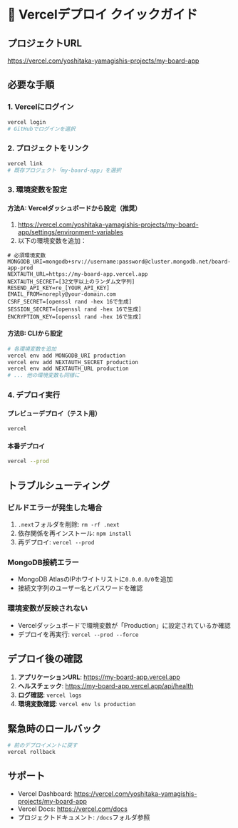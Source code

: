 # 🚀 Vercelデプロイ クイックガイド

## プロジェクトURL
https://vercel.com/yoshitaka-yamagishis-projects/my-board-app

## 必要な手順

### 1. Vercelにログイン
```bash
vercel login
# GitHubでログインを選択
```

### 2. プロジェクトをリンク
```bash
vercel link
# 既存プロジェクト「my-board-app」を選択
```

### 3. 環境変数を設定

#### 方法A: Vercelダッシュボードから設定（推奨）
1. https://vercel.com/yoshitaka-yamagishis-projects/my-board-app/settings/environment-variables
2. 以下の環境変数を追加：

```env
# 必須環境変数
MONGODB_URI=mongodb+srv://username:password@cluster.mongodb.net/board-app-prod
NEXTAUTH_URL=https://my-board-app.vercel.app
NEXTAUTH_SECRET=[32文字以上のランダム文字列]
RESEND_API_KEY=re_[YOUR_API_KEY]
EMAIL_FROM=noreply@your-domain.com
CSRF_SECRET=[openssl rand -hex 16で生成]
SESSION_SECRET=[openssl rand -hex 16で生成]
ENCRYPTION_KEY=[openssl rand -hex 16で生成]
```

#### 方法B: CLIから設定
```bash
# 各環境変数を追加
vercel env add MONGODB_URI production
vercel env add NEXTAUTH_SECRET production
vercel env add NEXTAUTH_URL production
# ... 他の環境変数も同様に
```

### 4. デプロイ実行

#### プレビューデプロイ（テスト用）
```bash
vercel
```

#### 本番デプロイ
```bash
vercel --prod
```

## トラブルシューティング

### ビルドエラーが発生した場合
1. `.next`フォルダを削除: `rm -rf .next`
2. 依存関係を再インストール: `npm install`
3. 再デプロイ: `vercel --prod`

### MongoDB接続エラー
- MongoDB AtlasのIPホワイトリストに`0.0.0.0/0`を追加
- 接続文字列のユーザー名とパスワードを確認

### 環境変数が反映されない
- Vercelダッシュボードで環境変数が「Production」に設定されているか確認
- デプロイを再実行: `vercel --prod --force`

## デプロイ後の確認

1. **アプリケーションURL**: https://my-board-app.vercel.app
2. **ヘルスチェック**: https://my-board-app.vercel.app/api/health
3. **ログ確認**: `vercel logs`
4. **環境変数確認**: `vercel env ls production`

## 緊急時のロールバック

```bash
# 前のデプロイメントに戻す
vercel rollback
```

## サポート

- Vercel Dashboard: https://vercel.com/yoshitaka-yamagishis-projects/my-board-app
- Vercel Docs: https://vercel.com/docs
- プロジェクトドキュメント: `/docs`フォルダ参照